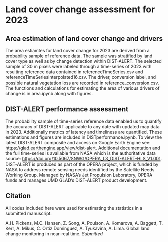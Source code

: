 # Land cover change assessment for 2023

## Area estimation of land cover change and drivers
The area estiamtes for land cover change for 2023 are derived from a probability sample of reference data. The sample was stratified by land cover type as well as by change detection within DIST-ALERT. The selected sample of 30 m pixels were labeled through a time-series of 2023 with resulting reference data contained in referenceTimeSeries.csv and referenceTimeSeriesInterpolated16.csv. The driver, conversion label, and possible natural vegetation loss are recorded in reference_conversion.csv. The functions and calculations for estimating the area of various drivers of change is in area.ipynb along with figures.

## DIST-ALERT performance assessment
The probability sample of time-series reference data enabled us to quantify the accuracy of DIST-ALERT applicable to any date with updated map data in 2023. Additionally metrics of latency and timeliness are quantified. These estimations and figures are included in DISTperformance.ipynb. To view the latest DIST-ALERT composite and access on Google Earth Engine see: https://glad.earthengine.app/view/dist-alert. Additional documentation and the full time-series is available from NASA which is the authoritative data source: https://doi.org/10.5067/SNWG/OPERA_L3_DIST-ALERT-HLS_V1.001. DIST-ALERT is produced as part of the OPERA project, which is funded by NASA to address remote sensing needs identified by the Satellite Needs Working Group. Managed by NASA’s Jet Propulsion Laboratory, OPERA funds and manages UMD GLAD’s DIST-ALERT product development.

## Citation
All codes included here were used for estimating the statistics in a submitted manuscript:

A.H. Pickens, M.C. Hansen, Z. Song, A. Poulson, A. Komarova, A. Baggett, T. Kerr, A. Mikus, C. Ortiz Dominguez, A. Tyukavina, A. Lima. Global land change monitoring in near-real time. _Submitted_
